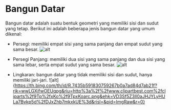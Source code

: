 
# Bangun Datar

Bangun datar adalah suatu bentuk geometri yang memiliki sisi dan sudut yang tetap. Berikut ini adalah beberapa jenis bangun datar yang umum dikenal:

- Persegi: memiliki empat sisi yang sama panjang dan empat sudut yang sama besar.
![alt](https://th.bing.com/th/id/R.2756e6e14a8206f3a702558bec753661?rik=M8MWAbU9coViPQ&riu=http%3a%2f%2fwww.clipartbest.com%2fcliparts%2fKcj%2feR5%2fKcjeR59pi.jpeg&ehk=N0Rr%2bDKvBT5q9PtRylTZ7C2EzvB6cTylSN0qdE3h4WM%3d&risl=&pid=ImgRaw&r=0)

- Persegi Panjang: memiliki dua sisi yang sama panjang dan dua sisi yang sama lebar, serta empat sudut yang sama besar.
![alt](https://th.bing.com/th/id/R.d097a51cd27337c700aa4709166d9037?rik=ez7FrvE54lYDqQ&riu=http%3a%2f%2fcliparts.co%2fcliparts%2f6Tp%2f5kE%2f6Tp5kEo8c.jpg&ehk=Fwa1nG2K9GQZPn9kme45jRmgz66tIsG40X2iykpZWqg%3d&risl=&pid=ImgRaw&r=0)

- Lingkaran: bangun datar yang tidak memiliki sisi dan sudut, hanya memiliki jari-jari.
![alt]{https://th.bing.com/th/id/R.7435b591830759267b0a7ad84d7ab21f?rik=wwLGXjfwOEUqpg&riu=http%3a%2f%2fwww.clipartbest.com%2fcliparts%2f9Tp%2fxKo%2f9TpxKoarc.png&ehk=VD3Sf5Z3ll0aJHJYLyHULa7Bvkp5d%2fDJxZhb7mkxkUE%3d&risl=&pid=ImgRaw&r=0}
